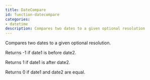 ```yaml
---
title: DateCompare
id: function-datecompare
categories:
- datetime
description: Compares two dates to a given optional resolution
---
```


Compares two dates to a given optional resolution.

Returns -1 if date1 is before date2. 

Returns 1 if date1 is after date2. 

Returns 0 if date1 and date2 are equal.

